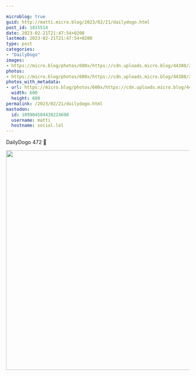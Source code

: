 ```yaml
---

microblog: true
guid: http://matti.micro.blog/2023/02/21/dailydogo.html
post_id: 1815514
date: 2023-02-21T21:47:54+0200
lastmod: 2023-02-21T21:47:54+0200
type: post
categories:
- "DailyDogo"
images:
- https://micro.blog/photos/600x/https://cdn.uploads.micro.blog/44388/2023/f8bd380ced.jpg
photos:
- https://micro.blog/photos/600x/https://cdn.uploads.micro.blog/44388/2023/f8bd380ced.jpg
photos_with_metadata:
- url: https://micro.blog/photos/600x/https://cdn.uploads.micro.blog/44388/2023/f8bd380ced.jpg
  width: 600
  height: 600
permalink: /2023/02/21/dailydogo.html
mastodon:
  id: 109904504430224698
  username: matti
  hostname: social.lol
---
```

DailyDogo 472 🐶

<img src="/media/uploads/2023/f8bd380ced.jpg" width="600" height="600" alt="" />
